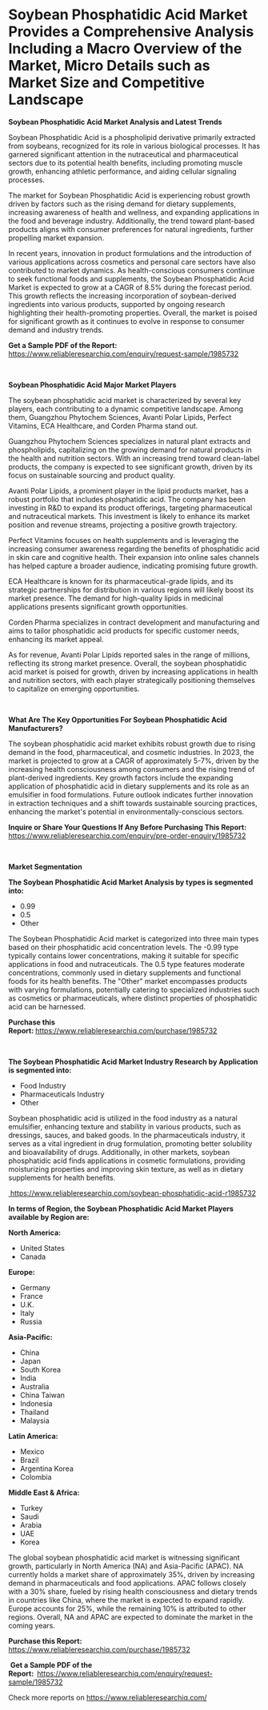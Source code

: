<p><h1>Soybean Phosphatidic Acid Market Provides a Comprehensive Analysis Including a Macro Overview of the Market, Micro Details such as Market Size and Competitive Landscape</h1></p><p><strong>Soybean Phosphatidic Acid Market Analysis and Latest Trends</strong></p>
<p><p>Soybean Phosphatidic Acid is a phospholipid derivative primarily extracted from soybeans, recognized for its role in various biological processes. It has garnered significant attention in the nutraceutical and pharmaceutical sectors due to its potential health benefits, including promoting muscle growth, enhancing athletic performance, and aiding cellular signaling processes.</p><p>The market for Soybean Phosphatidic Acid is experiencing robust growth driven by factors such as the rising demand for dietary supplements, increasing awareness of health and wellness, and expanding applications in the food and beverage industry. Additionally, the trend toward plant-based products aligns with consumer preferences for natural ingredients, further propelling market expansion.</p><p>In recent years, innovation in product formulations and the introduction of various applications across cosmetics and personal care sectors have also contributed to market dynamics. As health-conscious consumers continue to seek functional foods and supplements, the Soybean Phosphatidic Acid Market is expected to grow at a CAGR of 8.5% during the forecast period. This growth reflects the increasing incorporation of soybean-derived ingredients into various products, supported by ongoing research highlighting their health-promoting properties. Overall, the market is poised for significant growth as it continues to evolve in response to consumer demand and industry trends.</p></p>
<p><strong>Get a Sample PDF of the Report:&nbsp;</strong> <a href="https://www.reliableresearchiq.com/enquiry/request-sample/1985732?utm_campaign=1170&utm_medium=2&utm_source=Github&utm_content=ia&utm_term=04022025&utm_id=soybean-phosphatidic-acid">https://www.reliableresearchiq.com/enquiry/request-sample/1985732</a></p>
<p>&nbsp;</p>
<p><strong>Soybean Phosphatidic Acid Major Market Players</strong></p>
<p><p>The soybean phosphatidic acid market is characterized by several key players, each contributing to a dynamic competitive landscape. Among them, Guangzhou Phytochem Sciences, Avanti Polar Lipids, Perfect Vitamins, ECA Healthcare, and Corden Pharma stand out.</p><p>Guangzhou Phytochem Sciences specializes in natural plant extracts and phospholipids, capitalizing on the growing demand for natural products in the health and nutrition sectors. With an increasing trend toward clean-label products, the company is expected to see significant growth, driven by its focus on sustainable sourcing and product quality.</p><p>Avanti Polar Lipids, a prominent player in the lipid products market, has a robust portfolio that includes phosphatidic acid. The company has been investing in R&D to expand its product offerings, targeting pharmaceutical and nutraceutical markets. This investment is likely to enhance its market position and revenue streams, projecting a positive growth trajectory.</p><p>Perfect Vitamins focuses on health supplements and is leveraging the increasing consumer awareness regarding the benefits of phosphatidic acid in skin care and cognitive health. Their expansion into online sales channels has helped capture a broader audience, indicating promising future growth.</p><p>ECA Healthcare is known for its pharmaceutical-grade lipids, and its strategic partnerships for distribution in various regions will likely boost its market presence. The demand for high-quality lipids in medicinal applications presents significant growth opportunities.</p><p>Corden Pharma specializes in contract development and manufacturing and aims to tailor phosphatidic acid products for specific customer needs, enhancing its market appeal.</p><p>As for revenue, Avanti Polar Lipids reported sales in the range of millions, reflecting its strong market presence. Overall, the soybean phosphatidic acid market is poised for growth, driven by increasing applications in health and nutrition sectors, with each player strategically positioning themselves to capitalize on emerging opportunities.</p></p>
<p>&nbsp;</p>
<p><strong>What Are The Key Opportunities For Soybean Phosphatidic Acid Manufacturers?</strong></p>
<p><p>The soybean phosphatidic acid market exhibits robust growth due to rising demand in the food, pharmaceutical, and cosmetic industries. In 2023, the market is projected to grow at a CAGR of approximately 5-7%, driven by the increasing health consciousness among consumers and the rising trend of plant-derived ingredients. Key growth factors include the expanding application of phosphatidic acid in dietary supplements and its role as an emulsifier in food formulations. Future outlook indicates further innovation in extraction techniques and a shift towards sustainable sourcing practices, enhancing the market's potential in environmentally-conscious sectors.</p></p>
<p><strong>Inquire or Share Your Questions If Any Before Purchasing This Report:</strong> <a href="https://www.reliableresearchiq.com/enquiry/pre-order-enquiry/1985732?utm_campaign=1170&utm_medium=2&utm_source=Github&utm_content=ia&utm_term=04022025&utm_id=soybean-phosphatidic-acid">https://www.reliableresearchiq.com/enquiry/pre-order-enquiry/1985732</a></p>
<p>&nbsp;</p>
<p><strong>Market Segmentation</strong></p>
<p><strong>The Soybean Phosphatidic Acid Market Analysis by types is segmented into:</strong></p>
<p><ul><li>0.99</li><li>0.5</li><li>Other</li></ul></p>
<p><p>The Soybean Phosphatidic Acid market is categorized into three main types based on their phosphatidic acid concentration levels. The -0.99 type typically contains lower concentrations, making it suitable for specific applications in food and nutraceuticals. The 0.5 type features moderate concentrations, commonly used in dietary supplements and functional foods for its health benefits. The "Other" market encompasses products with varying formulations, potentially catering to specialized industries such as cosmetics or pharmaceuticals, where distinct properties of phosphatidic acid can be harnessed.</p></p>
<p><strong>Purchase this Report:&nbsp;</strong><a href="https://www.reliableresearchiq.com/purchase/1985732?utm_campaign=1170&utm_medium=2&utm_source=Github&utm_content=ia&utm_term=04022025&utm_id=soybean-phosphatidic-acid">https://www.reliableresearchiq.com/purchase/1985732</a></p>
<p>&nbsp;</p>
<p><strong>The Soybean Phosphatidic Acid Market Industry Research by Application is segmented into:</strong></p>
<p><ul><li>Food Industry</li><li>Pharmaceuticals Industry</li><li>Other</li></ul></p>
<p><p>Soybean phosphatidic acid is utilized in the food industry as a natural emulsifier, enhancing texture and stability in various products, such as dressings, sauces, and baked goods. In the pharmaceuticals industry, it serves as a vital ingredient in drug formulation, promoting better solubility and bioavailability of drugs. Additionally, in other markets, soybean phosphatidic acid finds applications in cosmetic formulations, providing moisturizing properties and improving skin texture, as well as in dietary supplements for health benefits.</p></p>
<p><a href="https://www.reliableresearchiq.com/soybean-phosphatidic-acid-r1985732?utm_campaign=1170&utm_medium=2&utm_source=Github&utm_content=ia&utm_term=04022025&utm_id=soybean-phosphatidic-acid">&nbsp;https://www.reliableresearchiq.com/soybean-phosphatidic-acid-r1985732</a></p>
<p><strong>In terms of Region, the Soybean Phosphatidic Acid Market Players available by Region are:</strong></p>
<p>
    <p> <strong> North America: </strong>
        <ul>
            <li>United States</li>
            <li>Canada</li>
        </ul>
        </p> 
    <p> <strong> Europe: </strong>
        <ul>
            <li>Germany</li>
            <li>France</li>
            <li>U.K.</li>
            <li>Italy</li>
            <li>Russia</li>
        </ul>
        </p> 
    <p> <strong> Asia-Pacific: </strong>
        <ul>
            <li>China</li>
            <li>Japan</li>
            <li>South Korea</li>
            <li>India</li>
            <li>Australia</li>
            <li>China Taiwan</li>
            <li>Indonesia</li>
            <li>Thailand</li>
            <li>Malaysia</li>
        </ul>
        </p> 
    <p> <strong> Latin America: </strong>
        <ul>
            <li>Mexico</li>
            <li>Brazil</li>
            <li>Argentina Korea</li>
            <li>Colombia</li>
        </ul>
        </p> 
    <p> <strong> Middle East & Africa: </strong>
        <ul>
            <li>Turkey</li>
            <li>Saudi</li>
            <li>Arabia</li>
            <li>UAE</li>
            <li>Korea</li>
        </ul>
    </p>
    </p>
<p><p>The global soybean phosphatidic acid market is witnessing significant growth, particularly in North America (NA) and Asia-Pacific (APAC). NA currently holds a market share of approximately 35%, driven by increasing demand in pharmaceuticals and food applications. APAC follows closely with a 30% share, fueled by rising health consciousness and dietary trends in countries like China, where the market is expected to expand rapidly. Europe accounts for 25%, while the remaining 10% is attributed to other regions. Overall, NA and APAC are expected to dominate the market in the coming years.</p></p>
<p><strong>Purchase this Report: </strong><a href="https://www.reliableresearchiq.com/purchase/1985732?utm_campaign=1170&utm_medium=2&utm_source=Github&utm_content=ia&utm_term=04022025&utm_id=soybean-phosphatidic-acid">https://www.reliableresearchiq.com/purchase/1985732</a></p>
<p>&nbsp;<strong>Get a Sample PDF of the Report:&nbsp;&nbsp;</strong><a href="https://www.reliableresearchiq.com/enquiry/request-sample/1985732?utm_campaign=1170&utm_medium=2&utm_source=Github&utm_content=ia&utm_term=04022025&utm_id=soybean-phosphatidic-acid">https://www.reliableresearchiq.com/enquiry/request-sample/1985732</a></p>
<p><strong></strong></p>
<p>Check more reports on <a href="https://www.reliableresearchiq.com/?utm_campaign=1170&utm_medium=2&utm_source=Github&utm_content=ia&utm_term=04022025&utm_id=soybean-phosphatidic-acid">https://www.reliableresearchiq.com/</a></p>